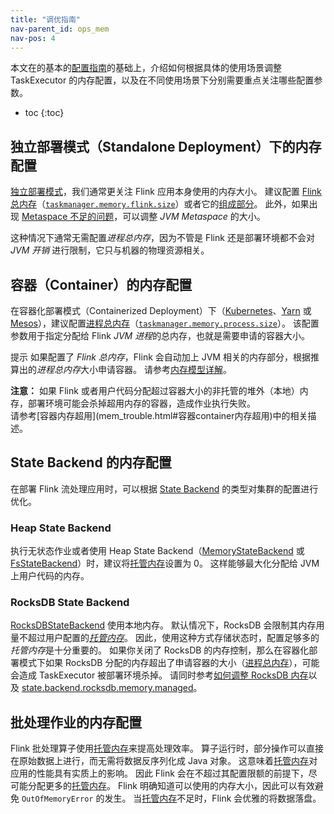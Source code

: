 ```yaml
---
title: "调优指南"
nav-parent_id: ops_mem
nav-pos: 4
---
```

<!--
Licensed to the Apache Software Foundation (ASF) under one
or more contributor license agreements.  See the NOTICE file
distributed with this work for additional information
regarding copyright ownership.  The ASF licenses this file
to you under the Apache License, Version 2.0 (the
"License"); you may not use this file except in compliance
with the License.  You may obtain a copy of the License at

  http://www.apache.org/licenses/LICENSE-2.0

Unless required by applicable law or agreed to in writing,
software distributed under the License is distributed on an
"AS IS" BASIS, WITHOUT WARRANTIES OR CONDITIONS OF ANY
KIND, either express or implied.  See the License for the
specific language governing permissions and limitations
under the License.
-->

本文在的基本的[配置指南](mem_setup.html)的基础上，介绍如何根据具体的使用场景调整 TaskExecutor 的内存配置，以及在不同使用场景下分别需要重点关注哪些配置参数。

* toc
{:toc}

## 独立部署模式（Standalone Deployment）下的内存配置

[独立部署模式](../deployment/cluster_setup.html)，我们通常更关注 Flink 应用本身使用的内存大小。
建议配置 [Flink 总内存](mem_setup.html#配置总内存)（[`taskmanager.memory.flink.size`](../config.html#taskmanager-memory-flink-size)）或者它的[组成部分](mem_detail.html)。
此外，如果出现 [Metaspace 不足的问题](mem_trouble.html#outofmemoryerror-metaspace)，可以调整 *JVM Metaspace* 的大小。

这种情况下通常无需配置*进程总内存*，因为不管是 Flink 还是部署环境都不会对 *JVM 开销* 进行限制，它只与机器的物理资源相关。

## 容器（Container）的内存配置

在容器化部署模式（Containerized Deployment）下（[Kubernetes](../deployment/kubernetes.html)、[Yarn](../deployment/yarn_setup.html) 或 [Mesos](../deployment/mesos.html)），建议配置[进程总内存](mem_setup.html#配置总内存)（[`taskmanager.memory.process.size`](../config.html#taskmanager-memory-process-size)）。
该配置参数用于指定分配给 Flink *JVM 进程*的总内存，也就是需要申请的容器大小。

<span class="label label-info">提示</span> 如果配置了 *Flink 总内存*，Flink 会自动加上 JVM 相关的内存部分，根据推算出的*进程总内存*大小申请容器。
请参考[内存模型详解](mem_detail.html)。

<div class="alert alert-warning">
  <strong>注意：</strong> 如果 Flink 或者用户代码分配超过容器大小的非托管的堆外（本地）内存，部署环境可能会杀掉超用内存的容器，造成作业执行失败。
</div>
请参考[容器内存超用](mem_trouble.html#容器container内存超用)中的相关描述。

## State Backend 的内存配置

在部署 Flink 流处理应用时，可以根据 [State Backend](../state/state_backends.html) 的类型对集群的配置进行优化。

### Heap State Backend

执行无状态作业或者使用 Heap State Backend（[MemoryStateBackend](../state/state_backends.html#memorystatebackend)
或 [FsStateBackend](../state/state_backends.html#fsstatebackend)）时，建议将[托管内存](mem_setup.html#托管内存)设置为 0。
这样能够最大化分配给 JVM 上用户代码的内存。

### RocksDB State Backend

[RocksDBStateBackend](../state/state_backends.html#rocksdbstatebackend) 使用本地内存。
默认情况下，RocksDB 会限制其内存用量不超过用户配置的[*托管内存*](mem_setup.html#托管内存)。
因此，使用这种方式存储状态时，配置足够多的*托管内存*是十分重要的。
如果你关闭了 RocksDB 的内存控制，那么在容器化部署模式下如果 RocksDB 分配的内存超出了申请容器的大小（[进程总内存](mem_setup.html#配置总内存)），可能会造成 TaskExecutor 被部署环境杀掉。
请同时参考[如何调整 RocksDB 内存](../state/large_state_tuning.html#tuning-rocksdb-memory)以及 [state.backend.rocksdb.memory.managed](../config.html#state-backend-rocksdb-memory-managed)。

## 批处理作业的内存配置

Flink 批处理算子使用[托管内存](../memory/mem_setup.html#托管内存)来提高处理效率。
算子运行时，部分操作可以直接在原始数据上进行，而无需将数据反序列化成 Java 对象。
这意味着[托管内存](../memory/mem_setup.html#托管内存)对应用的性能具有实质上的影响。
因此 Flink 会在不超过其配置限额的前提下，尽可能分配更多的[托管内存](../memory/mem_setup.html#托管内存)。
Flink 明确知道可以使用的内存大小，因此可以有效避免 `OutOfMemoryError` 的发生。
当[托管内存](../memory/mem_setup.html#托管内存)不足时，Flink 会优雅的将数据落盘。
